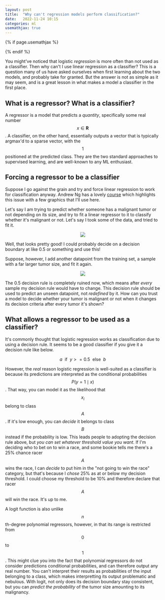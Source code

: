 ```yaml
---
layout: post
title:  "Why can't regression models perform classification?"
date:   2022-11-24 10:15
categories: ml
usemathjax: true
---
```


<!-- for mathjax support -->
{% if page.usemathjax %}
  <script type="text/x-mathjax-config">
    MathJax.Hub.Config({
    TeX: { equationNumbers: { autoNumber: "AMS" } }
    });
  </script>
  <script type="text/javascript" async src="https://cdn.mathjax.org/mathjax/latest/MathJax.js?config=TeX-AMS-MML_HTMLorMML"></script>
{% endif %}

You might've noticed that logistic *regression* is more often than not used as a classifier. Then why can't I use linear regression as a classifier? This is a question many of us have asked ourselves when first learning about the two models, and probably take for granted. But the answer is not as simple as it may seem, and is a great lesson in what makes a model a classifier in the first place. 

## What is a regressor? What is a classifier?

A regressor is a model that predicts a *quantity*, specifically some real number $$x \in \mathbf{R}$$. A classifier, on the other hand, essentially outputs a vector that is typically argmax'd to a sparse vector, with the $$1$$ positioned at the predicted class. They are the two standard approaches to supervised learning, and are well-known to any ML enthusiast. 

## Forcing a regressor to be a classifier

Suppose I go against the grain and try and force linear regression to work for classification anyway. Andrew Ng has a lovely [course](https://www.coursera.org/learn/machine-learning) which highlights this issue with a few graphics that I'll use here. 

Let's say I am trying to predict whether someone has a malignant tumor or not depending on its size, and try to fit a linear regressor to it to classify whether it's malignant or not. Let's say I took some of the data, and tried to fit it.

<p align="center">
  <img width="auto" height="auto" src="/assets/linearreg.jpg">
</p>

Well, that looks pretty good! I could probably decide on a decision boundary at like 0.5 or something and use this!

Suppose, however, I add another datapoint from the training set, a sample with a far larger tumor size, and fit it again. 

<p align="center">
  <img width="auto" height="auto" src="/assets/linearreg2.jpg">
</p>

The 0.5 decision rule is completely ruined now, which means after *every* sample my decision rule would have to change. This decision rule should be used to predict an unseen datapoint, not *redefined* by it. How can you trust a model to decide whether your tumor is malignant or not when it changes its decision criteria after every tumor it's shown?

## What allows a regressor to be used as a classifier?

It's commonly thought that logistic regression works as classification due to using a decision rule. It seems to be a good classifier if you give it a decision rule like below.

$$a \ \ \text{if} \ \ y >= 0.5 \ \ \text{else} \ \ b$$


However, the *real* reason logistic regression is well-suited as a classifier is because its predictions are interpreted as the conditional probabilities $$P(y = 1 \mid x)$$. That way, you can model it as the likelihood that $$x_i$$ belong to class $$A$$. If it's low enough, you can *decide* it belongs to class $$B$$ instead if the probability is low. This leads people to adopting the decision rule above, but *you can set whatever threshold value you want*. If I'm deciding who to bet on to win a race, and some bookie tells me there's a 25% chance racer $$A$$ wins the race, I can *decide* to put him in the "not going to win the race" category, but that's because I *chose* 25% as at or below my decision threshold. I could choose my threshold to be 10% and therefore declare that racer $$A$$ will win the race. It's up to me. 

A logit function is also unlike $$n$$th-degree polynomial regressors, however, in that its range is restricted from $$0$$ to $$1$$. This might clue you into the fact that polynomial regressors do not consider predictions conditional probabilities, and can therefore output any real number. You can't interpret their results as probabilities of the input belonging to a class, which makes interpretting its output problematic and nebulous. With logit, not only does its decision boundary stay consistent, but you can *predict the probability* of the tumor size amounting to its malignancy. 




